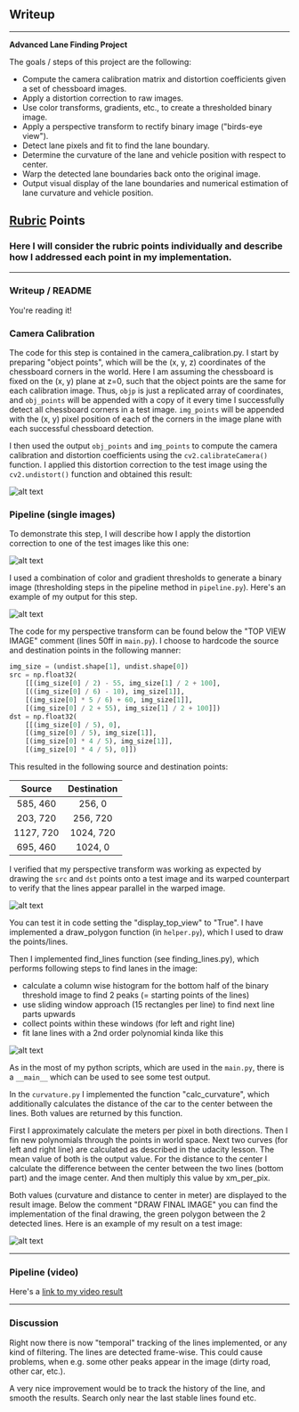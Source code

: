 ## Writeup

---

**Advanced Lane Finding Project**

The goals / steps of this project are the following:

* Compute the camera calibration matrix and distortion coefficients given a set of chessboard images.
* Apply a distortion correction to raw images.
* Use color transforms, gradients, etc., to create a thresholded binary image.
* Apply a perspective transform to rectify binary image ("birds-eye view").
* Detect lane pixels and fit to find the lane boundary.
* Determine the curvature of the lane and vehicle position with respect to center.
* Warp the detected lane boundaries back onto the original image.
* Output visual display of the lane boundaries and numerical estimation of lane curvature and vehicle position.

[//]: # (Image References)

[image1]: ./examples/camCalibExample.png "Undistorted Chessboard"
[image2]: ./examples/undistImg.png "Undistorted Image"
[image3]: ./examples/binaryImg.png "Binary Image"
[image4]: ./examples/topView.png "Top View Image"
[image5]: ./examples/findingLines.png "Finding Lines"
[image6]: ./examples/backPlot.png "Green Area Between Lines"

## [Rubric](https://review.udacity.com/#!/rubrics/571/view) Points

### Here I will consider the rubric points individually and describe how I addressed each point in my implementation.  

---

### Writeup / README

You're reading it!

### Camera Calibration

The code for this step is contained in the camera_calibration.py. I start by preparing "object points", which will be the (x, y, z) coordinates of the chessboard corners in the world. Here I am assuming the chessboard is fixed on the (x, y) plane at z=0, such that the object points are the same for each calibration image.  Thus, `objp` is just a replicated array of coordinates, and `obj_points` will be appended with a copy of it every time I successfully detect all chessboard corners in a test image.  `img_points` will be appended with the (x, y) pixel position of each of the corners in the image plane with each successful chessboard detection.  

I then used the output `obj_points` and `img_points` to compute the camera calibration and distortion coefficients using the `cv2.calibrateCamera()` function.  I applied this distortion correction to the test image using the `cv2.undistort()` function and obtained this result: 

![alt text][image1]

### Pipeline (single images)

To demonstrate this step, I will describe how I apply the distortion correction to one of the test images like this one:

![alt text][image2]

I used a combination of color and gradient thresholds to generate a binary image (thresholding steps in the pipeline method in `pipeline.py`).  Here's an example of my output for this step.

![alt text][image3]

The code for my perspective transform can be found below the "TOP VIEW IMAGE" comment (lines 50ff in `main.py`). I choose to hardcode the source and destination points in the following manner:

```python
img_size = (undist.shape[1], undist.shape[0])
src = np.float32(
    [[(img_size[0] / 2) - 55, img_size[1] / 2 + 100],
    [((img_size[0] / 6) - 10), img_size[1]],
    [(img_size[0] * 5 / 6) + 60, img_size[1]],
    [(img_size[0] / 2 + 55), img_size[1] / 2 + 100]])
dst = np.float32(
    [[(img_size[0] / 5), 0],
    [(img_size[0] / 5), img_size[1]],
    [(img_size[0] * 4 / 5), img_size[1]],
    [(img_size[0] * 4 / 5), 0]])
```

This resulted in the following source and destination points:

| Source        | Destination   | 
|:-------------:|:-------------:| 
| 585, 460      | 256, 0        | 
| 203, 720      | 256, 720      |
| 1127, 720     | 1024, 720      |
| 695, 460      | 1024, 0        |

I verified that my perspective transform was working as expected by drawing the `src` and `dst` points onto a test image and its warped counterpart to verify that the lines appear parallel in the warped image.

![alt text][image4]

You can test it in code setting the "display_top_view" to "True". I have implemented a draw_polygon function (in `helper.py`), which I used to draw the points/lines.

Then I implemented find_lines function (see finding_lines.py), which performs following steps to find lanes in the image:
* calculate a column wise histogram for the bottom half of the binary threshold image to find 2 peaks (= starting points of the lines)
* use sliding window approach (15 rectangles per line) to find next line parts upwards 
* collect points within these windows (for left and right line)
* fit lane lines with a 2nd order polynomial kinda like this

![alt text][image5]

As in the most of my python scripts, which are used in the `main.py`, there is a `__main__` which can be used to see some test output.

In the `curvature.py` I implemented the function "calc_curvature", which additionally calculates the distance of the car to the center between the lines. Both values are returned by this function. 

First I approximately calculate the meters per pixel in both directions. Then I fin new polynomials through the points in world space. Next two curves (for left and right line) are calculated as described in the udacity lesson. The mean value of both is the output value.
For the distance to the center I calculate the difference between the center between the two lines (bottom part) and the image center. And then multiply this value by xm_per_pix.

Both values (curvature and distance to center in meter) are displayed to the result image. Below the comment "DRAW FINAL IMAGE" you can find the implementation of the final drawing, the green polygon between the 2 detected lines. Here is an example of my result on a test image:

![alt text][image6]

---

### Pipeline (video)

Here's a [link to my video result](./output/result_video.mp4)

---

### Discussion

Right now there is now "temporal" tracking of the lines implemented, or any kind of filtering. The lines are detected frame-wise. This could cause problems, when e.g. some other peaks appear in the image (dirty road, other car, etc.). 

A very nice improvement would be to track the history of the line, and smooth the results. Search only near the last stable lines found etc.

